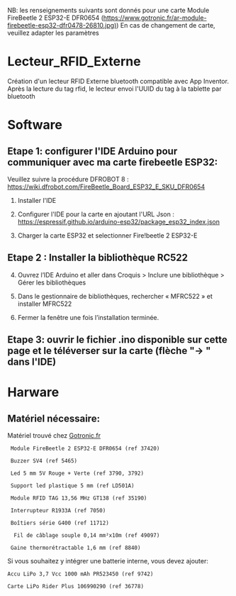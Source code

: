 NB: les renseignements suivants sont donnés pour une carte Module FireBeetle 2 ESP32-E DFR0654 ([https://www.gotronic.fr/ar-module-firebeetle-esp32-dfr0478-26810.jpg)](https://www.gotronic.fr/art-module-firebeetle-esp32-dfr0478-26810.htm))
En cas de changement de carte, veuillez adapter les paramètres 


# Lecteur_RFID_Externe
Création d'un lecteur RFID Externe bluetooth compatible avec App Inventor. Après la lecture du tag rfid, le lecteur envoi l'UUID du tag à la tablette par bluetooth

# Software
## Etape 1: configurer l'IDE Arduino pour communiquer avec ma carte firebeetle ESP32:

Veuillez suivre la procédure DFROBOT 8 : https://wiki.dfrobot.com/FireBeetle_Board_ESP32_E_SKU_DFR0654 

1) Installer l'IDE

2) Configurer l'IDE pour la carte en ajoutant l'URL Json : https://espressif.github.io/arduino-esp32/package_esp32_index.json

3) Charger la carte ESP32 et selectionner Fire!beetle 2 ESP32-E

## Etape 2 : Installer la bibliothèque RC522

4) Ouvrez l’IDE Arduino et aller dans Croquis > Inclure une bibliothèque > Gérer les bibliothèques

5) Dans le gestionnaire de bibliothèques, rechercher « MFRC522 » et installer MFRC522 

6) Fermer la fenêtre une fois l’installation terminée.

## Etape 3: ouvrir le fichier .ino disponible sur cette page et le téléverser sur la carte (flèche "-> " dans l'IDE)


# Harware
## Matériel nécessaire:
Matériel trouvé chez [Gotronic.fr](https://www.gotronic.fr/)
	
	 Module FireBeetle 2 ESP32-E DFR0654 (ref 37420)
		
	 Buzzer SV4 (ref 5465)
		
	 Led 5 mm 5V Rouge + Verte (ref 3790, 3792)
		
	 Support led plastique 5 mm (ref LD501A)
		
	 Module RFID TAG 13,56 MHz GT138 (ref 35190)
		
	 Interrupteur R1933A (ref 7050)
		
	 Boîtiers série G400 (ref 11712)
	 	
	  Fil de câblage souple 0,14 mm²x10m (ref 49097)
		
	 Gaine thermorétractable 1,6 mm (ref 8840)

Si vous souhaitez y intégrer une batterie interne, vous devez ajouter:

	Accu LiPo 3,7 Vcc 1000 mAh PR523450 (ref 9742)
 
	Carte LiPo Rider Plus 106990290 (ref 36778)





